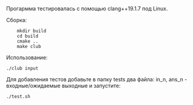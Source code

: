 Прогармма тестировалась с помощью clang++19.1.7 под Linux.

Сборка:
```
    mkdir build
    cd build
    cmake ..
    make club
```

Использование:
```
./club input
```

Для добавления тестов добавьте в папку tests два файла: in_n, ans_n - входные/ожидаемые выходные и запустите:
```
./test.sh
```